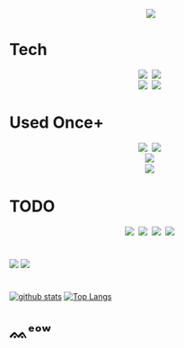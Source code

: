 <p align="center">
<img src="https://capsule-render.vercel.app/api?type=waving&color=timeAuto&height=300&section=header&text=superwonso'%20Github&fontSize=65" />
</p>

# Tech
<p align="center">
  <img src="https://img.shields.io/badge/C-A8B9CC?style=flat-square&logo=C&logoColor=white"/></a>&nbsp 
  <img src="https://img.shields.io/badge/Go-11B48A?style=flat-square&logo=Go&logoColor=white"/></a>&nbsp 
  <br>
  <img src="https://img.shields.io/badge/Ethereum-3C3C3D?style=flat-square&logo=Ethereum&logoColor=white"/></a>&nbsp
  <img src="https://img.shields.io/badge/Docker-2496ED?style=flat-square&logo=Docker&logoColor=white"/></a>&nbsp
  <br>
</p>

# Used Once+
<p align="center">
  <img src="https://img.shields.io/badge/Python-3766AB?style=flat-square&logo=Python&logoColor=white"/></a>&nbsp 
  <img src="https://img.shields.io/badge/C++-00599C?style=flat-square&logo=C%2B%2B&logoColor=white"/></a>&nbsp 
  <br>
  <img src="https://img.shields.io/badge/PyQt5-41CD52?style=flat-square&logo=Qt&logoColor=white"/></a>&nbsp 
  <br>
  <img src="https://img.shields.io/badge/Google Cloud-4285F4?style=flat-square&logo=Google Cloud&logoColor=white"/></a>&nbsp 
</p>

# TODO
<p align="center">
  <img src="https://img.shields.io/badge/HyperledgerFabric-2F3134?style=flat-square&logo=Hyperledger&logoColor=white"/></a>&nbsp
  <img src="https://img.shields.io/badge/TensorFlow-FF6F00?style=flat-square&logo=TensorFlow&logoColor=white"/></a>&nbsp 
  <img src="https://img.shields.io/badge/Kubernetes-326CE5?style=flat-square&logo=Kubernetes&logoColor=white"/></a>&nbsp 
  <img src="https://img.shields.io/badge/Amazon AWS-232F3E?style=flat-square&logo=Amazon AWS&logoColor=white"/></a>&nbsp 
</p>

#
<img src="https://img.shields.io/badge/Windows-0078D6?style=flat-square&logo=Windows&logoColor=white"/></a>
<img src="https://img.shields.io/badge/macOS-000000?style=flat-square&logo=Apple&logoColor=white"/></a>
#

[![github stats](https://github-readme-stats.vercel.app/api?username=superwonso)](https://github.com/superwonso) [![Top Langs](https://github-readme-stats.vercel.app/api/top-langs/?username=superwonso&hide=shell&exclude_repo=Clang,osp_2021&langs_count=3)](https://github.com/superwonso)</div>

#

# ᨐᵉᵒʷ
